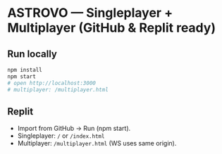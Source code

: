 # ASTROVO — Singleplayer + Multiplayer (GitHub & Replit ready)

## Run locally
```bash
npm install
npm start
# open http://localhost:3000
# multiplayer: /multiplayer.html
```

## Replit
- Import from GitHub → Run (npm start).
- Singleplayer: `/` or `/index.html`
- Multiplayer: `/multiplayer.html` (WS uses same origin).
